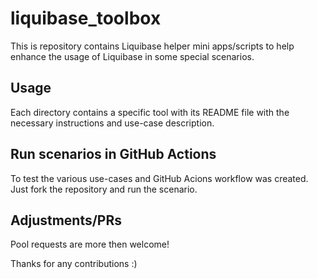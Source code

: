 # liquibase_toolbox
This is repository contains Liquibase helper mini apps/scripts to help enhance the usage of Liquibase in some special scenarios.

## Usage
Each directory contains a specific tool with its README file with the necessary instructions and use-case description.

## Run scenarios in GitHub Actions
To test the various use-cases and GitHub Acions workflow was created.  Just fork the repository and run the scenario.

## Adjustments/PRs
Pool requests are more then welcome!  

Thanks for any contributions :)
